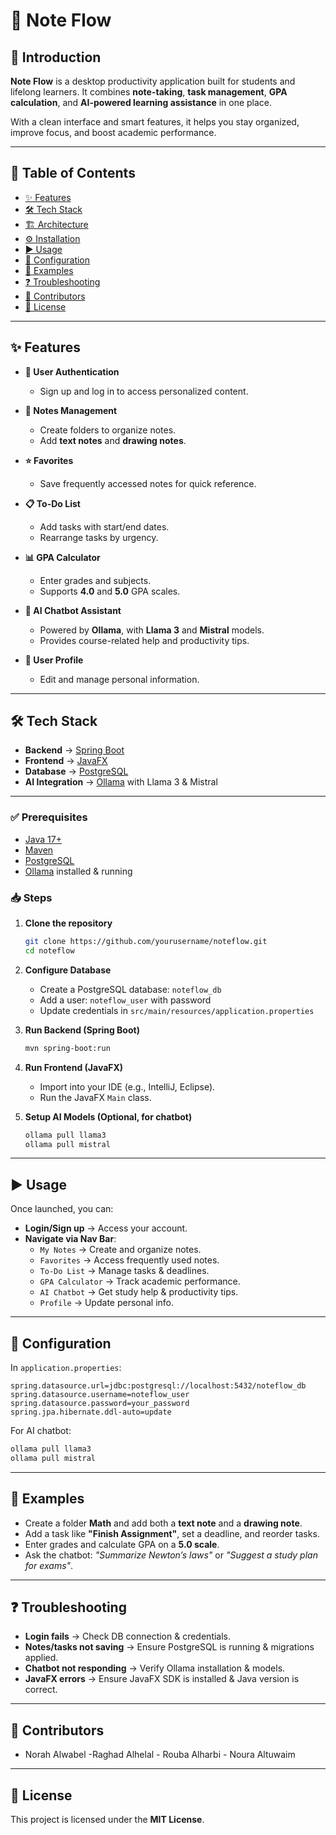 # 📘 Note Flow  

## 🚀 Introduction  
**Note Flow** is a desktop productivity application built for students and lifelong learners. It combines **note-taking**, **task management**, **GPA calculation**, and **AI-powered learning assistance** in one place.  

With a clean interface and smart features, it helps you stay organized, improve focus, and boost academic performance.  

---

## 📑 Table of Contents  
- [✨ Features](#-features)  
- [🛠 Tech Stack](#-tech-stack)  
- [🏗 Architecture](#-architecture)  
- [⚙️ Installation](#️-installation)  
- [▶️ Usage](#️-usage)  
- [🔧 Configuration](#-configuration)  
- [📂 Examples](#-examples)  
- [❓ Troubleshooting](#-troubleshooting)  
- [👥 Contributors](#-contributors)  
- [📜 License](#-license)  

---

## ✨ Features  
- **🔐 User Authentication**  
  - Sign up and log in to access personalized content.  

- **📝 Notes Management**  
  - Create folders to organize notes.  
  - Add **text notes** and **drawing notes**.  

- **⭐ Favorites**  
  - Save frequently accessed notes for quick reference.  

- **📋 To-Do List**  
  - Add tasks with start/end dates.  
  - Rearrange tasks by urgency.  

- **📊 GPA Calculator**  
  - Enter grades and subjects.  
  - Supports **4.0** and **5.0** GPA scales.  

- **🤖 AI Chatbot Assistant**  
  - Powered by **Ollama**, with **Llama 3** and **Mistral** models.  
  - Provides course-related help and productivity tips.  

- **👤 User Profile**  
  - Edit and manage personal information.  

---

## 🛠 Tech Stack  
- **Backend** → [Spring Boot](https://spring.io/projects/spring-boot)  
- **Frontend** → [JavaFX](https://openjfx.io/)  
- **Database** → [PostgreSQL](https://www.postgresql.org/)  
- **AI Integration** → [Ollama](https://ollama.ai/) with Llama 3 & Mistral  

---

### ✅ Prerequisites  
- [Java 17+](https://adoptium.net/)  
- [Maven](https://maven.apache.org/)  
- [PostgreSQL](https://www.postgresql.org/download/)  
- [Ollama](https://ollama.ai/) installed & running  

### 📥 Steps  
1. **Clone the repository**  
   ```bash
   git clone https://github.com/yourusername/noteflow.git
   cd noteflow
   ```
2. **Configure Database**  
   - Create a PostgreSQL database: `noteflow_db`  
   - Add a user: `noteflow_user` with password  
   - Update credentials in `src/main/resources/application.properties`  

3. **Run Backend (Spring Boot)**  
   ```bash
   mvn spring-boot:run
   ```

4. **Run Frontend (JavaFX)**  
   - Import into your IDE (e.g., IntelliJ, Eclipse).  
   - Run the JavaFX `Main` class.  

5. **Setup AI Models (Optional, for chatbot)**  
   ```bash
   ollama pull llama3
   ollama pull mistral
   ```

---

## ▶️ Usage  
Once launched, you can:  
- **Login/Sign up** → Access your account.  
- **Navigate via Nav Bar**:  
  - `My Notes` → Create and organize notes.  
  - `Favorites` → Access frequently used notes.  
  - `To-Do List` → Manage tasks & deadlines.  
  - `GPA Calculator` → Track academic performance.  
  - `AI Chatbot` → Get study help & productivity tips.  
  - `Profile` → Update personal info.  

---

## 🔧 Configuration  

In `application.properties`:  
```properties
spring.datasource.url=jdbc:postgresql://localhost:5432/noteflow_db
spring.datasource.username=noteflow_user
spring.datasource.password=your_password
spring.jpa.hibernate.ddl-auto=update
```

For AI chatbot:  
```bash
ollama pull llama3
ollama pull mistral
```
---

## 📂 Examples  
- Create a folder **Math** and add both a **text note** and a **drawing note**.  
- Add a task like **"Finish Assignment"**, set a deadline, and reorder tasks.  
- Enter grades and calculate GPA on a **5.0 scale**.  
- Ask the chatbot: *"Summarize Newton’s laws"* or *"Suggest a study plan for exams"*.  

---

## ❓ Troubleshooting  
- **Login fails** → Check DB connection & credentials.  
- **Notes/tasks not saving** → Ensure PostgreSQL is running & migrations applied.  
- **Chatbot not responding** → Verify Ollama installation & models.  
- **JavaFX errors** → Ensure JavaFX SDK is installed & Java version is correct.  

---

## 👥 Contributors  
- Norah Alwabel -Raghad Alhelal - Rouba Alharbi - Noura Altuwaim  

---

## 📜 License  
This project is licensed under the **MIT License**.  
